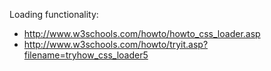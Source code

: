 Loading functionality:
- http://www.w3schools.com/howto/howto_css_loader.asp
- http://www.w3schools.com/howto/tryit.asp?filename=tryhow_css_loader5
